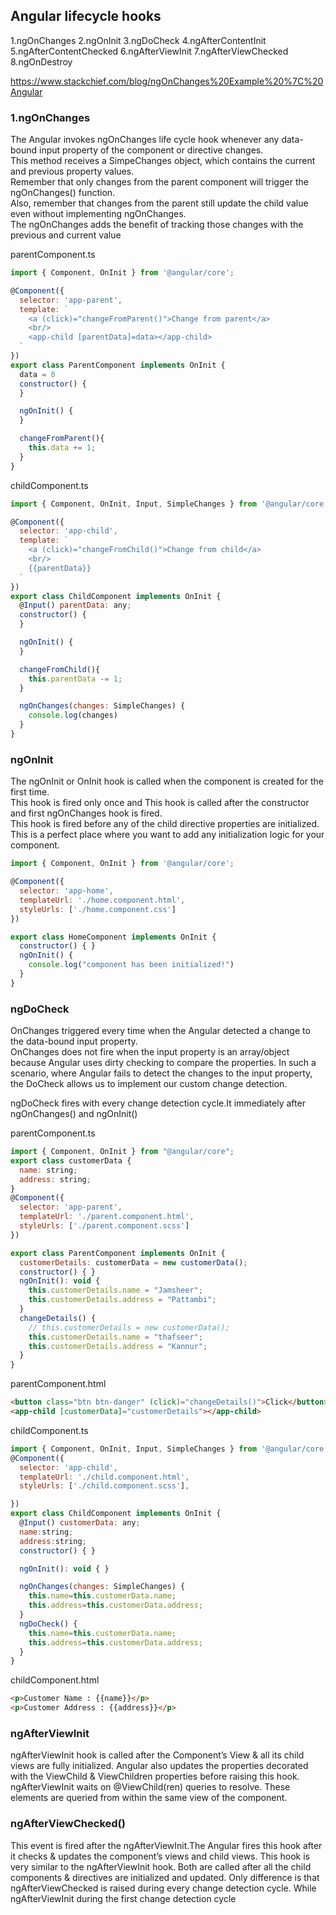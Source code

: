 Angular lifecycle hooks
----------------------
1.ngOnChanges
2.ngOnInit
3.ngDoCheck
4.ngAfterContentInit
5.ngAfterContentChecked
6.ngAfterViewInit
7.ngAfterViewChecked
8.ngOnDestroy

https://www.stackchief.com/blog/ngOnChanges%20Example%20%7C%20Angular

### 1.ngOnChanges
The Angular invokes ngOnChanges life cycle hook whenever any data-bound input property of the component or directive changes.                  
This method receives a SimpeChanges object, which contains the current and previous property values.    
Remember that only changes from the parent component will trigger the ngOnChanges() function.             
Also, remember that changes from the parent still update the child value even without implementing ngOnChanges.            
The ngOnChanges adds the benefit of tracking those changes with the previous and current value

parentComponent.ts
```javascript
import { Component, OnInit } from '@angular/core';

@Component({
  selector: 'app-parent',
  template: `
    <a (click)="changeFromParent()">Change from parent</a>
    <br/>
    <app-child [parentData]=data></app-child>
  `
})
export class ParentComponent implements OnInit {
  data = 0
  constructor() {
  }

  ngOnInit() {
  }

  changeFromParent(){
    this.data += 1;
  }
}
```
childComponent.ts
```javascript
import { Component, OnInit, Input, SimpleChanges } from '@angular/core';

@Component({
  selector: 'app-child',
  template: `
    <a (click)="changeFromChild()">Change from child</a>
    <br/>
    {{parentData}}
  `	
})
export class ChildComponent implements OnInit {
  @Input() parentData: any;
  constructor() {
  }

  ngOnInit() {
  }

  changeFromChild(){
    this.parentData -= 1;
  }

  ngOnChanges(changes: SimpleChanges) {
    console.log(changes)
  }
}
```

### ngOnInit
The ngOnInit or OnInit hook is called when the component is created for the first time.       
This hook is fired only once and This hook is called after the constructor and first ngOnChanges hook is fired.             
This hook is fired before any of the child directive properties are initialized.            
This is a perfect place where you want to add any initialization logic for your component.              

```javascript
import { Component, OnInit } from '@angular/core';

@Component({
  selector: 'app-home',
  templateUrl: './home.component.html',
  styleUrls: ['./home.component.css']
})

export class HomeComponent implements OnInit {
  constructor() { }
  ngOnInit() {
    console.log("component has been initialized!")
  }
}
```

### ngDoCheck
OnChanges triggered every time when the Angular detected a change to the data-bound input property.    
OnChanges does not fire when the input property is an array/object because Angular uses dirty checking to compare the properties.
In such a scenario, where Angular fails to detect the changes to the input property, the DoCheck allows us to implement our custom change detection.

 ngDoCheck fires with every change detection cycle.It immediately after ngOnChanges() and ngOnInit()

parentComponent.ts
```javascript
import { Component, OnInit } from "@angular/core";
export class customerData {
  name: string;
  address: string;
}
@Component({
  selector: 'app-parent',
  templateUrl: './parent.component.html',
  styleUrls: ['./parent.component.scss']
})

export class ParentComponent implements OnInit {
  customerDetails: customerData = new customerData();
  constructor() { }
  ngOnInit(): void {
    this.customerDetails.name = "Jamsheer";
    this.customerDetails.address = "Pattambi";
  }
  changeDetails() {
    // this.customerDetails = new customerData();
    this.customerDetails.name = "thafseer";
    this.customerDetails.address = "Kannur";
  }
}
```
parentComponent.html
```html
<button class="btn btn-danger" (click)="changeDetails()">Click</button>
<app-child [customerData]="customerDetails"></app-child>
```

childComponent.ts
```javascript
import { Component, OnInit, Input, SimpleChanges } from '@angular/core';
@Component({
  selector: 'app-child',
  templateUrl: './child.component.html',
  styleUrls: ['./child.component.scss'],

})
export class ChildComponent implements OnInit {
  @Input() customerData: any;
  name:string;
  address:string;
  constructor() { }

  ngOnInit(): void { }

  ngOnChanges(changes: SimpleChanges) {
    this.name=this.customerData.name;
    this.address=this.customerData.address;
  }
  ngDoCheck() {
    this.name=this.customerData.name;
    this.address=this.customerData.address;
  }
}
```
childComponent.html
```html
<p>Customer Name : {{name}}</p>
<p>Customer Address : {{address}}</p>
```

### ngAfterViewInit
ngAfterViewInit hook is called after the Component’s View & all its child views are fully initialized.
Angular also updates the properties decorated with the ViewChild & ViewChildren properties before raising this hook. 
ngAfterViewInit waits on @ViewChild(ren) queries to resolve. These elements are queried from within the same view of the component.

### ngAfterViewChecked() 
This event is fired after the ngAfterViewInit.The Angular fires this hook after it checks & updates the component’s views and child views. 
This hook is very similar to the ngAfterViewInit hook. Both are called after all the child components & directives are initialized and updated.
Only difference is that ngAfterViewChecked is raised during every change detection cycle. While ngAfterViewInit during the first change detection cycle 


